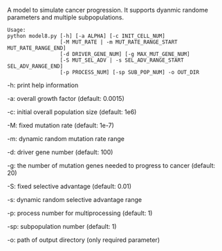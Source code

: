 A model to simulate cancer progression. It supports dyanmic randome parameters and multiple subpopulations.
```
Usage:
python model8.py [-h] [-a ALPHA] [-c INIT_CELL_NUM]
                 [-M MUT_RATE | -m MUT_RATE_RANGE_START MUT_RATE_RANGE_END]                 
                 [-d DRIVER_GENE_NUM] [-g MAX_MUT_GENE_NUM]                
                 [-S MUT_SEL_ADV | -s SEL_ADV_RANGE_START SEL_ADV_RANGE_END]                
                 [-p PROCESS_NUM] [-sp SUB_POP_NUM] -o OUT_DIR
```

-h: print help information

-a: overall growth factor (default: 0.0015)

-c: initial overall population size (default: 1e6)

-M: fixed mutation rate (default: 1e-7)

-m: dynamic random mutation rate range

-d: driver gene number (default: 100)

-g: the number of mutation genes needed to progress to cancer (default: 20)

-S: fixed selective advantage (default: 0.01)

-s: dynamic random selective advantage range

-p: process number for multiprocessing (default: 1)

-sp: subpopulation number (default: 1)

-o: path of output directory (only required parameter)
